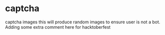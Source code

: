 # captcha
captcha images
this will produce random images to ensure user is not a bot. Adding some extra comment here for hacktoberfest
